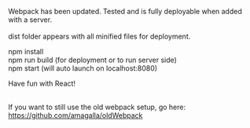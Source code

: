 Webpack has been updated. Tested and is fully deployable when added with a server. <br /><br />
dist folder appears with all minified files for deployment.

npm install <br />
npm run build (for deployment or to run server side) <br />
npm start (will auto launch on localhost:8080)<br />

Have fun with React!
<br /><br />

If you want to still use the old webpack setup, go here:
<br />
https://github.com/amagalla/oldWebpack

